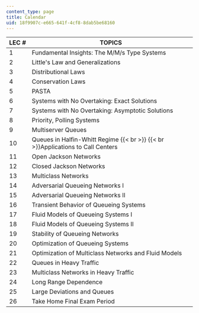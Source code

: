 ```yaml
---
content_type: page
title: Calendar
uid: 18f9907c-e665-641f-4cf8-8dab5be68160
---
```


| LEC # | TOPICS |
| --- | --- |
| 1 | Fundamental Insights: The M/M/s Type Systems |
| 2 | Little's Law and Generalizations |
| 3 | Distributional Laws |
| 4 | Conservation Laws |
| 5 | PASTA |
| 6 | Systems with No Overtaking: Exact Solutions |
| 7 | Systems with No Overtaking: Asymptotic Solutions |
| 8 | Priority, Polling Systems |
| 9 | Multiserver Queues |
| 10 | Queues in Halfin-Whitt Regime  {{< br >}}  {{< br >}}Applications to Call Centers |
| 11 | Open Jackson Networks |
| 12 | Closed Jackson Networks |
| 13 | Multiclass Networks |
| 14 | Adversarial Queueing Networks I |
| 15 | Adversarial Queueing Networks II |
| 16 | Transient Behavior of Queueing Systems |
| 17 | Fluid Models of Queueing Systems I |
| 18 | Fluid Models of Queueing Systems II |
| 19 | Stability of Queueing Networks |
| 20 | Optimization of Queueing Systems |
| 21 | Optimization of Multiclass Networks and Fluid Models |
| 22 | Queues in Heavy Traffic |
| 23 | Multiclass Networks in Heavy Traffic |
| 24 | Long Range Dependence |
| 25 | Large Deviations and Queues |
| 26 | Take Home Final Exam Period